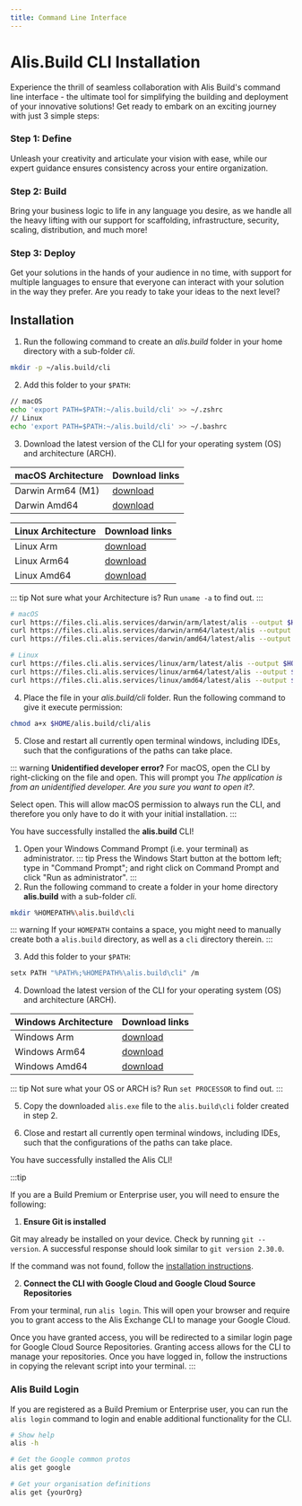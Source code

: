 ```yaml
---
title: Command Line Interface
---
```


# Alis.Build CLI Installation

Experience the thrill of seamless collaboration with Alis Build's command line interface - the ultimate tool for 
simplifying the building and deployment of your innovative solutions! Get ready to embark on an exciting journey with 
just 3 simple steps:

### Step 1: Define
Unleash your creativity and articulate your vision with ease, while our expert guidance ensures consistency across your
entire organization.

### Step 2: Build
Bring your business logic to life in any language you desire, as we handle all the heavy lifting with our support for 
scaffolding, infrastructure, security, scaling, distribution, and much more!

### Step 3: Deploy
Get your solutions in the hands of your audience in no time, with support for multiple languages to ensure that 
everyone can interact with your solution in the way they prefer. Are you ready to take your ideas to the next level?

##  Installation

<tabs>
<tab name="macOS/Linux">

1. Run the following command to create an _alis.build_ folder in your home directory with a sub-folder _cli_.

```bash
mkdir -p ~/alis.build/cli
```

2. Add this folder to your `$PATH`:

```bash
// macOS
echo 'export PATH=$PATH:~/alis.build/cli' >> ~/.zshrc
// Linux
echo 'export PATH=$PATH:~/alis.build/cli' >> ~/.bashrc

```

3. Download the latest version of the CLI for your operating system (OS) and architecture (ARCH).

| macOS Architecture | Download links  |
| ------ | -----|
| Darwin Arm64 (M1) | [download](https://files.cli.alis.services/darwin/arm64/latest/alis) |
| Darwin Amd64 | [download](https://files.cli.alis.services/darwin/amd64/latest/alis) |
  
| Linux Architecture | Download links  |
| ------ | -----|
|  Linux Arm | [download](https://files.cli.alis.services/linux/arm/latest/alis) |
| Linux Arm64 | [download](https://files.cli.alis.services/linux/arm64/latest/alis) |
| Linux Amd64 | [download](https://files.cli.alis.services/linux/amd64/latest/alis) |

::: tip
Not sure what your Architecture is? Run `uname -a` to find out.
:::
  
```bash
# macOS
curl https://files.cli.alis.services/darwin/arm/latest/alis --output $HOME/alis.build/cli/alis
curl https://files.cli.alis.services/darwin/arm64/latest/alis --output $HOME/alis.build/cli/alis
curl https://files.cli.alis.services/darwin/amd64/latest/alis --output $HOME/alis.build/cli/alis

# Linux
curl https://files.cli.alis.services/linux/arm/latest/alis --output $HOME/alis.build/cli/alis
curl https://files.cli.alis.services/linux/arm64/latest/alis --output $HOME/alis.build/cli/alis
curl https://files.cli.alis.services/linux/amd64/latest/alis --output $HOME/alis.build/cli/alis
```
  
4. Place the file in your _alis.build/cli_ folder. Run the following command to give it execute permission:

```bash
chmod a+x $HOME/alis.build/cli/alis
```

5. Close and restart all currently open terminal windows, including IDEs, such that the configurations of the paths can take place.

::: warning **Unidentified developer error?**
For macOS, open the CLI by right-clicking on the file and open. This will prompt you _The application is from an unidentified developer. Are you sure you want to open it?_.

Select open. This will allow macOS permission to always run the CLI, and therefore you only have to do it with your initial installation.
:::

You have successfully installed the **alis.build** CLI!
</tab>
<tab name="Windows">

1. Open your Windows Command Prompt (i.e. your terminal) as administrator.
  ::: tip
  Press the Windows Start button at the bottom left; type in "Command Prompt"; and right click on Command Prompt and click "Run as administrator".
  :::
2. Run the following command to create a folder in your home directory **alis.build** with a sub-folder _cli_.

```bash
mkdir %HOMEPATH%\alis.build\cli
```

::: warning
If your `HOMEPATH` contains a space, you might need to manually create both a `alis.build` directory, as well as a `cli` directory therein.
:::

3. Add this folder to your `$PATH`:

```bash
setx PATH "%PATH%;%HOMEPATH%\alis.build\cli" /m
```

4. Download the latest version of the CLI for your operating system (OS) and architecture (ARCH).

| Windows Architecture | Download links |
| ------- | -----|
| Windows Arm | [download](https://files.cli.alis.services/windows/arm/latest/alis.exe) |
| Windows Arm64 | [download](https://files.cli.alis.services/windows/arm64/latest/alis.exe) |
| Windows Amd64 | [download](https://files.cli.alis.services/windows/amd64/latest/alis.exe) |
  
::: tip
Not sure what your OS or ARCH is? Run `set PROCESSOR` to find out.
:::

5. Copy the downloaded `alis.exe` file to the `alis.build\cli` folder created in step 2.

6. Close and restart all currently open terminal windows, including IDEs, such that the configurations of the paths can take place.

</tab>
</tabs>

You have successfully installed the Alis CLI!

:::tip

If you are a Build Premium or Enterprise user, you will need to ensure the following:

1. **Ensure Git is installed**

Git may already be installed on your device. Check by running `git --version`. A successful response should look similar to `git version 2.30.0`.

If the command was not found, follow the [installation instructions](https://www.atlassian.com/git/tutorials/install-git).

2. **Connect the CLI with Google Cloud and Google Cloud Source Repositories**

From your terminal, run `alis login`. This will open your browser and require you to grant access to the Alis Exchange CLI to manage your Google Cloud.

Once you have granted access, you will be redirected to a similar login page for Google Cloud Source Repositories. Granting access allows for the CLI
to manage your repositories. Once you have logged in, follow the instructions in copying the relevant script into your terminal.
:::

### Alis Build Login

If you are registered as a Build Premium or Enterprise user, you can run the `alis login`
command to login and enable additional functionality for the CLI.

```bash
# Show help
alis -h

# Get the Google common protos
alis get google

# Get your organisation definitions
alis get {yourOrg}
```
